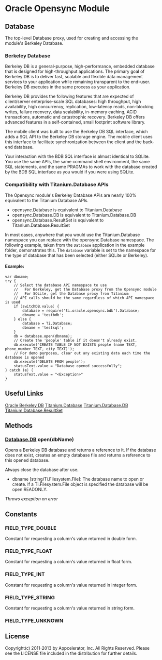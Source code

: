 # Oracle Opensync Module

## Database

The top-level Database proxy, used for creating and accessing the module's Berkeley Database.

### Berkeley Database

Berkeley DB is a general-purpose, high-performance, embedded database that is designed for high-throughput applications. The primary goal of Berkeley DB is to deliver fast, scalable and flexible data management services to your application while remaining transparent to the end-user. Berkeley DB executes in the same process as your application.

Berkeley DB provides the following features that are expected of client/server enterprise-scale SQL databases: high throughput, high availability, high concurrency, replication, low-latency reads, non-blocking writes, failure recovery, data scalability, in-memory caching, ACID transactions, automatic and catastrophic recovery. Berkeley DB offers advanced features in a self-contained, small footprint software library.

The mobile client was built to use the Berkeley DB SQL interface, which adds a SQL API to the Berkeley DB storage engine. The mobile client uses this interface to facilitate synchronization between the client and the back-end database.

Your interaction with the BDB SQL interface is almost identical to SQLite. You use the same APIs, the same command shell environment, the same SQL statements, and the same PRAGMAs to work with the database created by the BDB SQL interface as you would if you were using SQLite.

### Compatibility with Titanium.Database APIs

The Opensync module's Berkeley Database APIs are nearly 100% equivalent to the Titanium Database APIs. 

* opensync.Database is equivalent to Titanium.Database
* opensync.Database.DB is equivalent to Titanium.Database.DB
* opensync.Database.ResultSet is equivalent to Titanium.Database.ResultSet

In most cases, anywhere that you would use the Titanium.Database namespace you can replace with the opensync.Database namespace. The following example, taken from the `Database` application in the example folder, demonstrates this. The `database` variable is set to the namespace for the type of database that has been selected (either SQLite or Berkeley).

#### Example:

	var dbname;
	try {
		// Select the database API namespace to use
		//   For Berkeley, get the Database proxy from the Opensync module
		//   For SQLite, get the Database proxy from Titanium
		// API calls should be the same regardless of which API namespace is used
		if (switchDB.value) {
			database = require('ti.oracle.opensync.bdb').Database;
			dbname = 'testbdb';
		} else {
			database = Ti.Database;
			dbname = 'testsql';
		}
		db = database.open(dbname);
		// Create the 'people' table if it doesn't already exist.
		db.execute('CREATE TABLE IF NOT EXISTS people (name TEXT, phone_number TEXT, city TEXT)');
		// For demo purposes, clear out any existing data each time the database is opened
		db.execute('DELETE FROM people');
		statusText.value = "Database opened successfully";
	} catch (e) {
		statusText.value = "<Exception>"
	}

## Useful Links

[Oracle Berkeley DB](http://www.oracle.com/technetwork/products/berkeleydb/overview/index.html)
[Titanium.Database](http://docs.appcelerator.com/titanium/latest/#!/api/Titanium.Database)
[Titanium.Database.DB](http://docs.appcelerator.com/titanium/latest/#!/api/Titanium.Database.DB)
[Titanium.Database.ResultSet](http://docs.appcelerator.com/titanium/latest/#!/api/Titanium.Database.ResultSet)

## Methods

### [Database.DB](db.html) open(dbName)

Opens a Berkeley DB database and returns a reference to it. If the database does not exist, creates an empty database file and returns a reference to this opened database.

Always close the database after use.

* dbname [string/Ti.Filesystem.File]: The database name to open or create. If a Ti.Filesystem.File object is specified the database will be open READONLY. 

_Throws exception on error_

## Constants

### FIELD\_TYPE\_DOUBLE
Constant for requesting a column's value returned in double form.
### FIELD\_TYPE\_FLOAT
Constant for requesting a column's value returned in float form.
### FIELD\_TYPE\_INT
Constant for requesting a column's value returned in integer form.
### FIELD\_TYPE\_STRING
Constant for requesting a column's value returned in string form.
### FIELD\_TYPE\_UNKNOWN

## License

Copyright(c) 2011-2013 by Appcelerator, Inc. All Rights Reserved. Please see the LICENSE file included in the distribution for further details.
